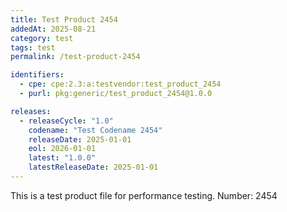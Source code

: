 ```yaml
---
title: Test Product 2454
addedAt: 2025-08-21
category: test
tags: test
permalink: /test-product-2454

identifiers:
  - cpe: cpe:2.3:a:testvendor:test_product_2454
  - purl: pkg:generic/test_product_2454@1.0.0

releases:
  - releaseCycle: "1.0"
    codename: "Test Codename 2454"
    releaseDate: 2025-01-01
    eol: 2026-01-01
    latest: "1.0.0"
    latestReleaseDate: 2025-01-01
---
```


This is a test product file for performance testing. Number: 2454
